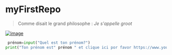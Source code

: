 # myFirstRepo
> Comme disait le grand philosophe : *Je s'appelle groot*



[![image](https://user-images.githubusercontent.com/112190974/188629197-a57b5712-a2fc-4784-aa68-6e8665c625ea.png)](https://www.youtube.com/watch?v=P20WsbRYg4A&ab_channel=McflyetCarlito)





```python
 prénom=input("Quel est ton prénom?")
print("Ton prénom est" prénom " et clique ici por favor https://www.youtube.com/watch?v=auCeJ8Nu2Ok&ab_channel=GuitarSound-Laguitarefacilepourtous")
```








